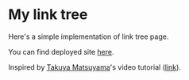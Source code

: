 # My link tree

Here's a simple implementation of link tree page.

You can find deployed site [here](https://my-link-tree-lazzzaroni.vercel.app/).

Inspired by [Takuya Matsuyama](https://github.com/craftzdog)'s video tutorial ([link](https://www.youtube.com/watch?v=u71pHOyvBp0)).
